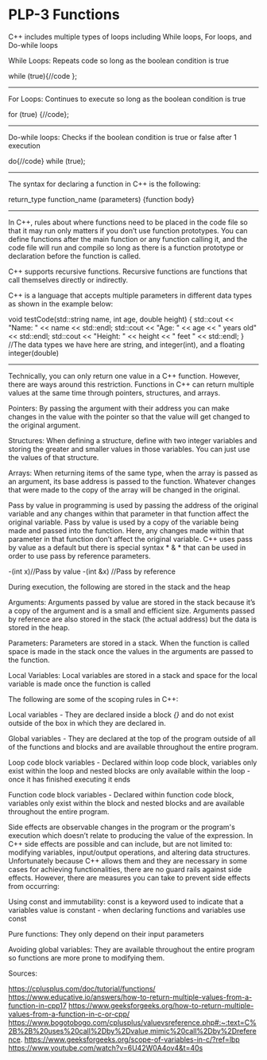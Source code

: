 # PLP-3 Functions

C++ includes multiple types of loops including While loops, For loops, and Do-while loops



While Loops: Repeats code so long as the boolean condition is true 


while (true){//code };
**********

For Loops: Continues to execute so long as the boolean condition is true

for (true) {//code};
**********

Do-while loops: Checks if the boolean condition is true or false after 1 execution

do{//code} while (true);
**********


The syntax for declaring a function in C++ is the following:


return_type function_name (parameters) {function body}
**********

In C++, rules about where functions need to be placed in the code file so that it may run only matters if you don’t use function prototypes. You can define functions after the main function or any function calling it, and the code file will run and compile so long as there is a function prototype or declaration before the function is called. 



C++ supports recursive functions. Recursive functions are functions that call themselves directly or indirectly. 



C++ is a language that accepts multiple parameters in different data types as shown in the example below:


void testCode(std::string name, int age, double height) {
    std::cout << "Name: " << name << std::endl;
    std::cout << "Age: " << age << " years old" << std::endl;
    std::cout << "Height: " << height << " feet " << std::endl;
} //The data types we have here are string, and integer(int), and a floating integer(double)
**********


Technically, you can only return one value in a C++ function. However, there are ways around this restriction. Functions in C++ can return multiple values at the same time through pointers, structures, and arrays. 

Pointers: By passing the argument with their address you can make changes in the value with the pointer so that the value will get changed to the original argument. 

Structures: When defining a structure, define with two integer variables and storing the greater and smaller values in those variables. You can just use the values of that structure. 

Arrays: When returning items of the same type, when the array is passed as an argument, its base address is passed to the function. Whatever changes that were made to the copy of the array will be changed in the original. 


Pass by value in programming is used by passing the address of the original variable and any changes within that parameter in that function affect the original variable. Pass by value is used by a copy of the variable being made and passed into the function. Here, any changes made within that parameter in that function don’t affect the original variable. C++ uses pass by value as a default but there is special syntax * & * that can be used in order to use pass by reference parameters. 


-(int x)//Pass by value
-(int &x) //Pass by reference


During execution, the following are stored in the stack and the heap


Arguments: Arguments passed by value are stored in the stack because it’s a copy of the argument and is a small and efficient size. Arguments passed by reference are also stored in the stack (the actual address) but the data is stored in the heap. 


Parameters: Parameters are stored in a stack. When the function is called space is made in the stack once the values in the arguments are passed to the function.


Local Variables: Local variables are stored in a stack and space for the local variable is made once the function is called 


The following are some of the scoping rules in C++: 

Local variables - They are declared inside a block *{}* and do not exist outside of the box in which they are declared in.

Global variables - They are declared at the top of the program outside of all of the functions and blocks and are available throughout the entire program.

Loop code block variables - Declared within loop code block, variables only exist within the loop and nested blocks are only available within the loop - once it has finished executing it ends

Function code block variables - Declared within function code block, variables only exist within the block and nested blocks and are available throughout the entire program.


Side effects are observable changes in the program or the program's execution which doesn’t relate to producing the value of the expression. In C++ side effects are possible and can include, but are not limited to: modifying variables, input/output operations, and altering data structures. Unfortunately because C++ allows them and they are necessary in some cases for achieving functionalities, there are no guard rails against side effects. However, there are measures you can take to prevent side effects from occurring:

Using const and immutability: const is a keyword used to indicate that a variables value is constant - when declaring functions and variables use const

Pure functions: They only depend on their input parameters

Avoiding global variables: They are available throughout the entire program so functions are more prone to modifying them.


Sources:

https://cplusplus.com/doc/tutorial/functions/
https://www.educative.io/answers/how-to-return-multiple-values-from-a-function-in-cpp17
https://www.geeksforgeeks.org/how-to-return-multiple-values-from-a-function-in-c-or-cpp/
​​https://www.bogotobogo.com/cplusplus/valuevsreference.php#:~:text=C%2B%2B%20uses%20call%2Dby%2Dvalue,mimic%20call%2Dby%2Dreference.
https://www.geeksforgeeks.org/scope-of-variables-in-c/?ref=lbp
https://www.youtube.com/watch?v=6U42W0A4ov4&t=40s

